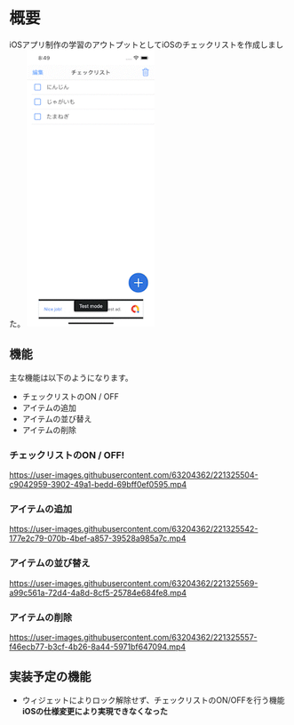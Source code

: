 # 概要
iOSアプリ制作の学習のアウトプットとしてiOSのチェックリストを作成しました。
![add](https://github.com/TEL-tel/checkList-iOS/blob/main/Assets/CheckList_check.gif)

## 機能
主な機能は以下のようになります。
- チェックリストのON / OFF
- アイテムの追加
- アイテムの並び替え
- アイテムの削除

### チェックリストのON / OFF!
https://user-images.githubusercontent.com/63204362/221325504-c9042959-3902-49a1-bedd-69bff0ef0595.mp4


### アイテムの追加
https://user-images.githubusercontent.com/63204362/221325542-177e2c79-070b-4bef-a857-39528a985a7c.mp4


### アイテムの並び替え
https://user-images.githubusercontent.com/63204362/221325569-a99c561a-72d4-4a8d-8cf5-25784e684fe8.mp4



### アイテムの削除
https://user-images.githubusercontent.com/63204362/221325557-f46ecb77-b3cf-4b26-8a44-5971bf647094.mp4


## 実装予定の機能
- ウィジェットによりロック解除せず、チェックリストのON/OFFを行う機能<br>**iOSの仕様変更により実現できなくなった**
